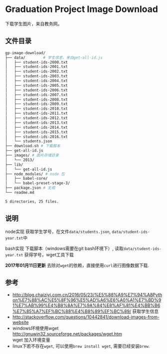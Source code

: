# Graduation Project Image Download

下载学生图片，来自教务网。

## 文件目录

```sh
gp-image-download/
├── data/        # 学生信息，来自get-all-id.js
│   ├── student-ids-2000.txt
│   ├── student-ids-2001.txt
│   ├── student-ids-2002.txt
│   ├── student-ids-2003.txt
│   ├── student-ids-2004.txt
│   ├── student-ids-2005.txt
│   ├── student-ids-2006.txt
│   ├── student-ids-2007.txt
│   ├── student-ids-2008.txt
│   ├── student-ids-2009.txt
│   ├── student-ids-2010.txt
│   ├── student-ids-2011.txt
│   ├── student-ids-2012.txt
│   ├── student-ids-2013.txt
│   ├── student-ids-2014.txt
│   ├── student-ids-2015.txt
│   ├── student-ids-2016.txt
│   └── students.json
├── download.sh # 下载脚本
├── get-all-id.js 
├── images/ # 图片存储目录
│   └── 2013/
├── lib/
│   └── get-all-id.js
├── node_modules/ # node 包
│   ├── babel-core/
│   └── babel-preset-stage-3/
├── package.json # 无视
└── readme.md

5 directories, 25 files.
```

## 说明

node实现 获取学生学号，在文件`data/students.json`, `data/student-ids-year.txt`中

bash实现 下载脚本（windows需要在git bash环境下）, 读取`data/student-ids-year.txt` 获得学号，wget工具下载

**2017年01月11日更新**
去除对`wget`的依赖，直接使用`curl`进行图像数据下载. 


## 参考
- http://blog.chaiziyi.com.cn/2016/05/23/%E5%88%A9%E7%94%A8Python%E7%88%AC%E5%8F%96%E5%AD%A6%E6%A0%A1%E7%BD%91%E7%AB%99%E4%B8%8A%E7%9A%84%E8%AF%81%E4%BB%B6%E7%85%A7%EF%BC%88%E4%B8%89%EF%BC%89/  获取学生信息
- http://stackoverflow.com/questions/10442841/download-images-from-website
- windows环境使用wget  http://gnuwin32.sourceforge.net/packages/wget.htm         
    wget 加入环境变量
- linux下若不存在`wget`, 可以使用`brew install wget`, 需要已经安装`brew`.



